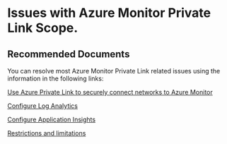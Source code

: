 <properties
  pagetitle="Issues with Azure Monitor Private Link Scope. "
  service=""
  resource=""
  ms.author="rashmia"
  selfhelptype="Generic"
  supporttopicids="32783344,32783346"
  productpesids="16843"
  cloudenvironments="public, fairfax, mooncake, blackforest, ussec, usnat"
  disableclouds=""
  articleid="e532f959-9614-4dc8-9a82-7b419896cd40"
  ownershipid="AzureMonitoring_ApplicationInsights" />
# Issues with Azure Monitor Private Link Scope. 


## **Recommended Documents**

You can resolve most Azure Monitor Private Link related issues using the information in the following links:

[Use Azure Private Link to securely connect networks to Azure Monitor](https://docs.microsoft.com/azure/azure-monitor/platform/private-link-security)

[Configure Log Analytics](https://docs.microsoft.com/azure/azure-monitor/platform/private-link-security#configure-log-analytics)

[Configure Application Insights](https://docs.microsoft.com/azure/azure-monitor/platform/private-link-security#configure-application-insights)

[Restrictions and limitations](https://docs.microsoft.com/azure/azure-monitor/platform/private-link-security#restrictions-and-limitations)
